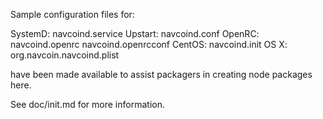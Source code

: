 Sample configuration files for:

SystemD: navcoind.service
Upstart: navcoind.conf
OpenRC:  navcoind.openrc
         navcoind.openrcconf
CentOS:  navcoind.init
OS X:    org.navcoin.navcoind.plist

have been made available to assist packagers in creating node packages here.

See doc/init.md for more information.
